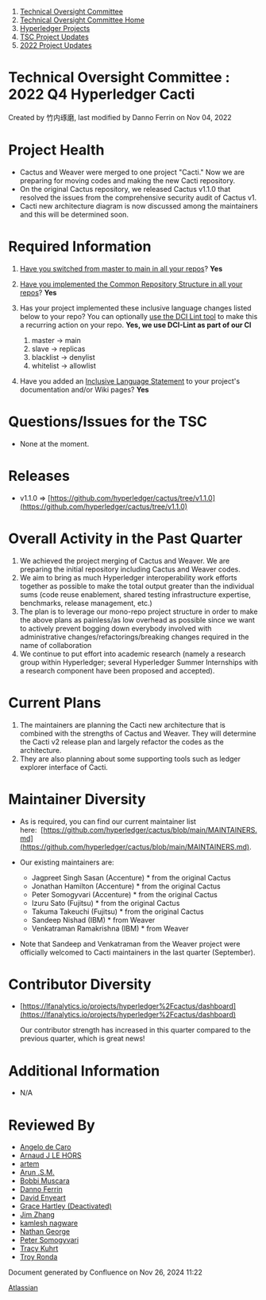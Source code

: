 1. [Technical Oversight Committee](index.html)
2. [Technical Oversight Committee Home](Technical-Oversight-Committee-Home_21430274.html)
3. [Hyperledger Projects](Hyperledger-Projects_21447704.html)
4. [TSC Project Updates](TSC-Project-Updates_21430854.html)
5. [2022 Project Updates](2022-Project-Updates_21443095.html)

# Technical Oversight Committee : 2022 Q4 Hyperledger Cacti

Created by 竹内琢磨, last modified by Danno Ferrin on Nov 04, 2022

# Project Health

- Cactus and Weaver were merged to one project "Cacti." Now we are preparing for moving codes and making the new Cacti repository.
- On the original Cactus repository, we released Cactus v1.1.0 that resolved the issues from the comprehensive security audit of Cactus v1.
- Cacti new architecture diagram is now discussed among the maintainers and this will be determined soon.

# Required Information

1. [Have you switched from master to main in all your repos](https://lf-hyperledger.atlassian.net/wiki/display/TSC/Projects+have+two+quarters+to+comply+with+common+repo+structure?focusedCommentId=21452776)? **Yes**
   
2. [Have you implemented the Common Repository Structure in all your repos](https://tsc.hyperledger.org/repository-structure.html)? **Yes**
   
3. Has your project implemented these inclusive language changes listed below to your repo? You can optionally [use the DCI Lint tool](https://github.com/petermetz/gh-action-dci-lint#usage) to make this a recurring action on your repo. **Yes, we use DCI-Lint as part of our CI**
   
   1. master → main
   2. slave → replicas
   3. blacklist → denylist
   4. whitelist → allowlist
4. Have you added an [Inclusive Language Statement](https://lf-hyperledger.atlassian.net/wiki/display/TSC/Inclusive+Language+Example) to your project's documentation and/or Wiki pages? **Yes**
   

# Questions/Issues for the TSC

- None at the moment.

# Releases

- v1.1.0 =&gt; [https://github.com/hyperledger/cactus/tree/v1.1.0](https://github.com/hyperledger/cactus/tree/v1.1.0)

# Overall Activity in the Past Quarter

1. We achieved the project merging of Cactus and Weaver. We are preparing the initial repository including Cactus and Weaver codes.
2. We aim to bring as much Hyperledger interoperability work efforts together as possible to make the total output greater than the individual sums (code reuse enablement, shared testing infrastructure expertise, benchmarks, release management, etc.)
3. The plan is to leverage our mono-repo project structure in order to make the above plans as painless/as low overhead as possible since we want to actively prevent bogging down everybody involved with administrative changes/refactorings/breaking changes required in the name of collaboration
4. We continue to put effort into academic research (namely a research group within Hyperledger; several Hyperledger Summer Internships with a research component have been proposed and accepted).

# Current Plans

1. The maintainers are planning the Cacti new architecture that is combined with the strengths of Cactus and Weaver. They will determine the Cacti v2 release plan and largely refactor the codes as the architecture.
2. They are also planning about some supporting tools such as ledger explorer interface of Cacti.

# Maintainer Diversity

- As is required, you can find our current maintainer list here:  [https://github.com/hyperledger/cactus/blob/main/MAINTAINERS.md](https://github.com/hyperledger/cactus/blob/main/MAINTAINERS.md).

<!--THE END-->

- Our existing maintainers are:
  
  - Jagpreet Singh Sasan (Accenture) * from the original Cactus
  - Jonathan Hamilton (Accenture) * from the original Cactus
  - Peter Somogyvari (Accenture) * from the original Cactus
  - Izuru Sato (Fujitsu) * from the original Cactus
  - Takuma Takeuchi (Fujitsu) * from the original Cactus
  - Sandeep Nishad (IBM) * from Weaver
  - Venkatraman Ramakrishna (IBM) * from Weaver

<!--THE END-->

- Note that Sandeep and Venkatraman from the Weaver project were officially welcomed to Cacti maintainers in the last quarter (September).

# Contributor Diversity

- [https://lfanalytics.io/projects/hyperledger%2Fcactus/dashboard](https://lfanalytics.io/projects/hyperledger%2Fcactus/dashboard)
  
  Our contributor strength has increased in this quarter compared to the previous quarter, which is great news!

# Additional Information

- N/A

# Reviewed By

- [Angelo de Caro](https://lf-hyperledger.atlassian.net/wiki/people/70121:d6b0f0e4-825f-4f16-88e1-4d14e95f2f10?ref=confluence)
- [Arnaud J LE HORS](https://lf-hyperledger.atlassian.net/wiki/people/70121:0e75e3b8-500a-4067-9f7e-ed46e91bcb9d?ref=confluence)
- [artem](https://lf-hyperledger.atlassian.net/wiki/people/557058:5196a62e-7a77-4c97-8180-ae5a5992fb63?ref=confluence)
- [Arun .S.M.](https://lf-hyperledger.atlassian.net/wiki/people/621a0e5097d313006ba7386a?ref=confluence)
- [Bobbi Muscara](https://lf-hyperledger.atlassian.net/wiki/people/5c4cb1b7d8bbb7445c0a457e?ref=confluence)
- [Danno Ferrin](https://lf-hyperledger.atlassian.net/wiki/people/5b7f2d80c4e4892a5b789551?ref=confluence)
- [David Enyeart](https://lf-hyperledger.atlassian.net/wiki/people/712020:30d7e775-8a5d-4896-8950-8da2af027639?ref=confluence)
- [Grace Hartley (Deactivated)](https://lf-hyperledger.atlassian.net/wiki/people/5c3e0cd1ff324728a1db2448?ref=confluence)
- [Jim Zhang](https://lf-hyperledger.atlassian.net/wiki/people/712020:e39af0bd-79c1-49e2-887c-a74cef87f822?ref=confluence)
- [kamlesh nagware](https://lf-hyperledger.atlassian.net/wiki/people/557058:8e1fc425-f938-4b39-ad13-9cd8b0ddde52?ref=confluence)
- [Nathan George](https://lf-hyperledger.atlassian.net/wiki/people/712020:3e7556ab-cdb8-47f5-8b68-12a3378021fd?ref=confluence)
- [Peter Somogyvari](https://lf-hyperledger.atlassian.net/wiki/people/557058:cae262a4-be99-4f5e-a36e-bf20a5c795f2?ref=confluence)
- [Tracy Kuhrt](https://lf-hyperledger.atlassian.net/wiki/people/712020:eb6ae9c3-aa8e-40ba-9dab-a6969b1ac52e?ref=confluence)
- [Troy Ronda](https://lf-hyperledger.atlassian.net/wiki/people/557058:c854f35a-2b58-4be3-9003-ca2a67495580?ref=confluence)

Document generated by Confluence on Nov 26, 2024 11:22

[Atlassian](http://www.atlassian.com/)
